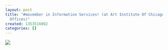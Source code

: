 ```yaml
---
layout: post
title: "#movember in Information Services! (at Art Institute Of Chicago Administrative
  Offices)"
created: 1353516002
categories: []
---
```

<img src="http://25.media.tumblr.com/tumblr_mdujmqowsH1rsr8w3o1_500.jpg"/><br/><br/>
